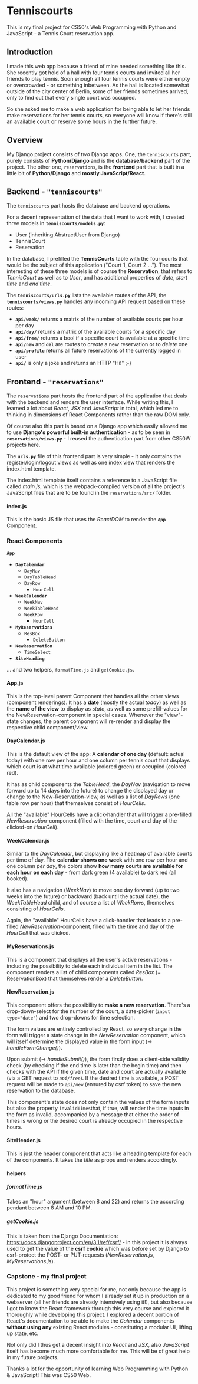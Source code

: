 # Tenniscourts

This is my final project for CS50's Web Programming with Python and JavaScript - a Tennis Court reservation app.

## Introduction

I made this web app because a friend of mine needed something like this. She recently got hold of a hall with four tennis courts and invited all her friends to play tennis. Soon enough all four tennis courts were either empty or overcrowded - or something inbetween. As the hall is located somewhat outside of the city center of Berlin, some of her friends sometimes arrived, only to find out that every single court was occupied.

So she asked me to make a web application for being able to let her friends make reservations for her tennis courts, so everyone will know if there's still an available court or reserve some hours in the further future.

## Overview

My Django project consists of _two_ Django apps. One, the `tenniscourts` part, purely consists of **Python/Django** and is the **database/backend** part of the project. The other one, `reservations`, is the **frontend** part that is built in a little bit of **Python/Django** and **mostly JavaScript/React**.

## Backend - `"tenniscourts"`

The `tenniscourts` part hosts the database and backend operations. 

For a decent representation of the data that I want to work with, I created three models in **`tenniscourts/models.py`**:

- User (inheriting AbstractUser from Django)
- TennisCourt
- Reservation

In the database, I prefilled the **TennisCourts** table with the four courts that would be the subject of this application ("Court 1, Court 2 ..."). The most interesting of these three models is of course the **Reservation**, that refers to _TennisCourt_ as well as to _User_, and has additional properties of _date_, _start time_ and _end time_.

The **`tenniscourts/urls.py`** lists the available routes of the API, the **`tenniscourts/views.py`** handles any incoming API request based on these routes:

- **`api/week/`** returns a matrix of the number of available courts per hour per day
- **`api/day/`** returns a matrix of the available courts for a specific day
- **`api/free/`** returns a bool if a specific court is available at a specific time
- **`api/new`** and **`del`** are routes to _create_ a new reservation or to _delete_ one
- **`api/profile`** returns all future reservations of the currently logged in user
- **`api/`** is only a joke and returns an HTTP "Hi!" ;-)

## Frontend - `"reservations"`

The `reservations` part hosts the frontend part of the application that deals with the backend and renders the user interface. While writing this, I learned a lot about _React_, _JSX_ and _JavaScript_ in total, which led me to thinking in dimensions of React Components rather than the raw DOM only.

Of course also this part is based on a Django app which easily allowed me to use **Django's powerful built-in authentication** - as to be seen in **`reservations/views.py`** - I reused the authentication part from other CS50W projects here.

The **`urls.py`** file of this frontend part is very simple - it only contains the register/login/logout views as well as one index view that renders the index.html template.

The index.html template itself contains a reference to a JavaScript file called _main.js_, which is the webpack-compiled version of all the project's JavaScript files that are to be found in the `reservations/src/` folder.

#### index.js

This is the basic JS file that uses the _ReactDOM_ to render the **`App`** Component.

### React Components

**`App`**
- **`DayCalendar`**
    - `DayNav`
    - `DayTableHead`
    - `DayRow`
        - `HourCell`
- **`WeekCalendar`**
    - `WeekNav`
    - `WeekTableHead`
    - `WeekRow`
        - `HourCell`
- **`MyReservations`**
    - `ResBox`
        - `DeleteButton`
- **`NewReservation`**
    - `TimeSelect`
- **`SiteHeading`**

... and two helpers, `formatTime.js` and `getCookie.js`.

#### App.js

This is the top-level parent Component that handles all the other views (component renderings). It has a **date** (mostly the actual _today_) as well as the **name of the view** to display as _state_, as well as some prefill-values for the NewReservation-component in special cases. Whenever the "view"-state changes, the parent component will re-render and display the respective child component/view.

#### DayCalendar.js

This is the default view of the app: A **calendar of one day** (default: actual today) with one row per hour and one column per tennis court that displays which court is at what time available (colored green) or occupied (colored red).

It has as child components the _TableHead_, the _DayNav_ (navigation to move forward up to 14 days into the future) to change the displayed day or change to the New-Reservation-view, as well as a list of _DayRows_ (one table row per hour) that themselves consist of _HourCells_.

All the "available" HourCells have a click-handler that will trigger a pre-filled _NewReservation_-component (filled with the time, court and day of the clicked-on _HourCell_).

#### WeekCalendar.js

Similar to the _DayCalendar_, but displaying like a heatmap of available courts per time of day. The **calendar shows one week** with one row per hour and one column _per day_, the colors show **how many courts are available for each hour on each day** - from dark green (4 available) to dark red (all booked). 

It also has a navigation (_WeekNav_) to move one day forward (up to two weeks into the future) or backward (back until the actual date), the _WeekTableHead_ child, and of course a list of _WeekRows_, themselves consisting of _HourCells_.

Again, the "available" HourCells have a click-handler that leads to a pre-filled _NewReservation_-component, filled with the time and day of the _HourCell_ that was clicked.

#### MyReservations.js

This is a component that displays all the user's active reservations - including the possibility to delete each individual item in the list. The component renders a list of child components called _ResBox_ (= ReservationBox) that themselves render a _DeleteButton_.

#### NewReservation.js

This component offers the possibility to **make a new reservation**. There's a drop-down-select for the number of the court, a date-picker (`input type="date"`) and two drop-downs for time selection.

The form values are entirely controlled by React, so every change in the form will trigger a state change in the _NewReservation_ component, which will itself determine the displayed value in the form input (-> _handleFormChange()_).

Upon submit (-> _handleSubmit()_), the form firstly does a client-side validity check (by checking if the end time is later than the begin time) and then checks with the API if the given time, date and court are actually available (via a GET request to _`api/free`_). If the desired time is available, a POST request will be made to _`api/new`_ (ensured by csrf token) to save the new reservation to the database.

This component's state does not only contain the values of the form inputs but also the property `invalidTimes`that, if true, will render the time inputs in the form as invalid, accompanied by a message that either the order of times is wrong or the desired court is already occupied in the respective hours.

#### SiteHeader.js

This is just the header component that acts like a heading template for each of the components. It takes the _title_ as props and renders accordingly.

#### helpers

##### formatTime.js

Takes an "hour" argument (between 8 and 22) and returns the according pendant between 8 AM and 10 PM.

##### getCookie.js

This is taken from the Django Documentation: https://docs.djangoproject.com/en/3.1/ref/csrf/ - in this project it is always used to get the value of the **csrf cookie** which was before set by Django to csrf-protect the POST- or PUT-requests (_NewReservation.js_, _MyReservations.js_).

### Capstone - my final project

This project is something very special for me, not only because the app is dedicated to my good friend for whom I already set it up in production on a webserver (all her friends are already intensively using it!), but also because I got to know the React framework through this very course and explored it thoroughly while developing this project. I explored a decent portion of React's documentation to be able to make the _Calendar_ components **without using any** existing React modules - constituting a modular UI, lifting up state, etc.

Not only did I thus get a decent insight into _React_ and _JSX_, also _JavaScript_ itself has become much more comfortable for me. This will be of great help in my future projects.

Thanks a lot for the opportunity of learning Web Programming with Python & JavaScript! This was CS50 Web.
